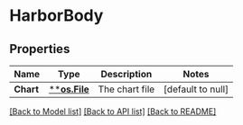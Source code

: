 # HarborBody

## Properties
Name | Type | Description | Notes
------------ | ------------- | ------------- | -------------
**Chart** | [****os.File**](*os.File.md) | The chart file | [default to null]

[[Back to Model list]](../README.md#documentation-for-models) [[Back to API list]](../README.md#documentation-for-api-endpoints) [[Back to README]](../README.md)

